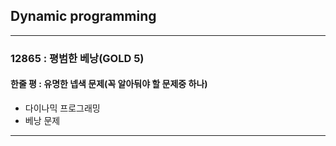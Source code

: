 ## Dynamic programming

---

### 12865 : 평범한 베낭(GOLD 5)

#### 한줄 평 : 유명한 넵색 문제(꼭 알아둬야 할 문제중 하나)

- 다이나믹 프로그래밍
- 베낭 문제

---

